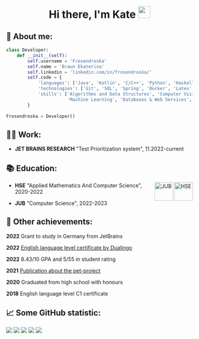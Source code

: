 
<h1 align="center">Hi there, I'm Kate</a> 
<img src="https://github.com/blackcater/blackcater/raw/main/images/Hi.gif"  width="32" height="32"/></h1>

## 👩 About me: 

```python
class Developer:
    def __init__(self):
        self.username = 'Frosendroska'
        self.name = 'Braun Ekaterina'
        self.linkedin = 'linkedin.com/in/frosendroska/'
        self.code = {
            'languages': ['Java', 'Kotlin', 'C/C++', 'Python', 'Haskell', 'Bash'],
            'technologies': ['Git', 'SQL', 'Spring', 'Docker', 'Latex', 'gRPC'],
            'skills': ['Algorithms and Data Structures', 'Computer Vision', 
                       'Machine Learning', 'Databases & Web Services', 'Parallel Programming'],
        }
        
Frosendroska = Developer()
```

## 👩‍💻 Work:

- __JET BRAINS RESEARCH__ "Test Prioritization system", 11.2022-current
 

## 📚 Education:

<img alt="HSE" height=50 src="https://www.hse.ru/mirror/pubs/share/522219670" align="right"/>
<img alt="JUB" height=50 src="https://i2.wp.com/vunnithan.user.jacobs-university.de/wp-content/uploads/2013/07/cropped-logo.png?fit=647%2C593" align="right"/>

- __HSE__ "Applied Mathematics And Computer Science", 2020-2022

- __JUB__ "Computer Science", 2022-2023



## 📂 Other achievements:

__2022__ Grant to study in Germany from JetBrains

__2022__ [English language level certificate by Dualingo](https://certs.duolingo.com/5ebe474dc8675eacad656573c50f81f7) 

__2022__ 8.43/10 GPA and 5/55 in student rating

__2021__ [Publication about the pet-project](https://habr.com/ru/company/hsespb/blog/578276/)

__2020__ Graduated from high school with honours

__2018__ English language level C1 certificate


## 📈 Some GitHub statistic:
![](https://github-profile-summary-cards.vercel.app/api/cards/profile-details?username=Frosendroska&theme=github_dark)
![](https://github-profile-summary-cards.vercel.app/api/cards/most-commit-language?username=Frosendroska&theme=github_dark)
![](https://github-profile-summary-cards.vercel.app/api/cards/repos-per-language?username=Frosendroska&theme=github_dark)
![](https://github-profile-summary-cards.vercel.app/api/cards/stats?username=Frosendroska&theme=github_dark)
![](https://github-profile-summary-cards.vercel.app/api/cards/productive-time?username=Frosendroska&theme=github_dark)



<!-- - 🔭 I’m currently working on ...
- 🌱 I’m currently learning ...
- 👯 I’m looking to collaborate on ...
- 🤔 I’m looking for help with ...
- 💬 Ask me about ...
- 📫 How to reach me: ...
- 😄 Pronouns: ...
- ⚡ Fun fact: ... -->
